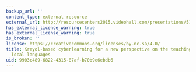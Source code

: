 ```yaml
---
backup_url: ''
content_type: external-resource
external_url: http://resourcecenters2015.videohall.com/presentations/519
has_external_licence_warning: true
has_external_license_warning: true
is_broken: ''
license: https://creativecommons.org/licenses/by-nc-sa/4.0/
title: Kreyol-based cyberlearning for a new perspective on the teaching of STEM in
  local languages
uid: 9903c489-6822-4315-87af-b70b9e6ebdb6
---
```

